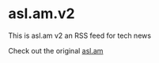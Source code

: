 # asl.am.v2

This is asl.am v2 an RSS feed for tech news

Check out the original [asl.am](https://github.com/asim/asl.am)
